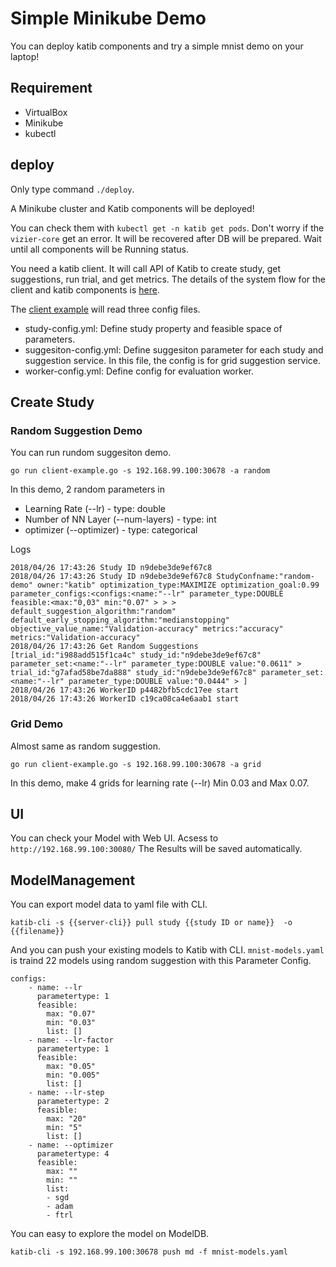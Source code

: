 # Simple Minikube Demo
You can deploy katib components and try a simple mnist demo on your laptop!

## Requirement
* VirtualBox
* Minikube
* kubectl

## deploy
Only type command `./deploy`.

A Minikube cluster and Katib components will be deployed!

You can check them with `kubectl get -n katib get pods`.
Don't worry if the `vizier-core` get an error. 
It will be recovered after DB will be prepared.
Wait until all components will be Running status.

You need a katib client.
It will call API of Katib to create study, get suggestions, run trial, and get metrics.
The details of the system flow for the client and katib components is [here](https://docs.google.com/presentation/d/1Dk4XxKfVncb2v2CUDAd3OhM7XLyG3B9jEuuVmMiCIMg/edit#slide=id.g3b424a8f63_2_146).

The [client example](./client-example.go) will read three config files.
* study-config.yml: Define study property and feasible space of parameters.
* suggesiton-config.yml: Define suggesiton parameter for each study and suggestion service. In this file, the config is for grid suggestion service.
* worker-config.yml: Define config for evaluation worker.

## Create Study
### Random Suggestion Demo
You can run rundom suggesiton demo.
```
go run client-example.go -s 192.168.99.100:30678 -a random
```
In this demo, 2 random parameters in
* Learning Rate (--lr) - type: double
* Number of NN Layer (--num-layers) - type: int
* optimizer (--optimizer) - type: categorical

Logs
```
2018/04/26 17:43:26 Study ID n9debe3de9ef67c8
2018/04/26 17:43:26 Study ID n9debe3de9ef67c8 StudyConfname:"random-demo" owner:"katib" optimization_type:MAXIMIZE optimization_goal:0.99 parameter_configs:<configs:<name:"--lr" parameter_type:DOUBLE feasible:<max:"0,03" min:"0.07" > > > default_suggestion_algorithm:"random" default_early_stopping_algorithm:"medianstopping" objective_value_name:"Validation-accuracy" metrics:"accuracy" metrics:"Validation-accuracy"
2018/04/26 17:43:26 Get Random Suggestions [trial_id:"i988add515f1ca4c" study_id:"n9debe3de9ef67c8" parameter_set:<name:"--lr" parameter_type:DOUBLE value:"0.0611" >  trial_id:"g7afad58be7da888" study_id:"n9debe3de9ef67c8" parameter_set:<name:"--lr" parameter_type:DOUBLE value:"0.0444" > ]
2018/04/26 17:43:26 WorkerID p4482bfb5cdc17ee start
2018/04/26 17:43:26 WorkerID c19ca08ca4e6aab1 start
```

### Grid Demo
Almost same as random suggestion.
```
go run client-example.go -s 192.168.99.100:30678 -a grid
```
In this demo, make 4 grids for learning rate (--lr) Min 0.03 and Max 0.07.

## UI
You can check your Model with Web UI.
Acsess to `http://192.168.99.100:30080/`
The Results will be saved automatically.

## ModelManagement
You can export model data to yaml file with CLI.
```
katib-cli -s {{server-cli}} pull study {{study ID or name}}  -o {{filename}}
```

And you can push your existing models to Katib with CLI.
`mnist-models.yaml` is traind 22 models using random suggestion with this Parameter Config.

```
configs:
    - name: --lr
      parametertype: 1
      feasible:
        max: "0.07"
        min: "0.03"
        list: []
    - name: --lr-factor
      parametertype: 1
      feasible:
        max: "0.05"
        min: "0.005"
        list: []
    - name: --lr-step
      parametertype: 2
      feasible:
        max: "20"
        min: "5"
        list: []
    - name: --optimizer
      parametertype: 4
      feasible:
        max: ""
        min: ""
        list:
        - sgd
        - adam
        - ftrl
```
You can easy to explore the model on ModelDB.

```
katib-cli -s 192.168.99.100:30678 push md -f mnist-models.yaml
```
